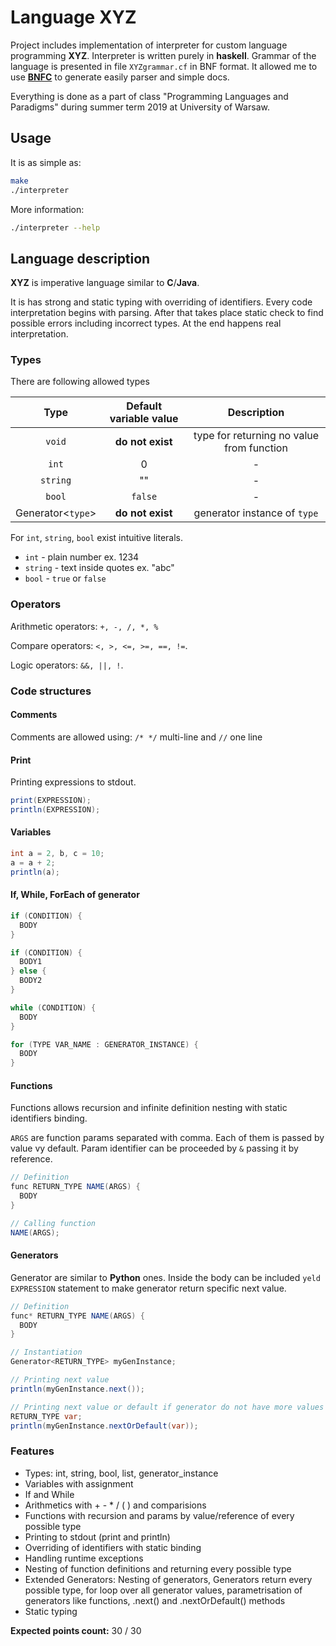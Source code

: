 # Language XYZ

Project includes implementation of interpreter for custom language programming **XYZ**.
Interpreter is written purely in **haskell**.
Grammar of the language is presented in file `XYZgrammar.cf` in BNF format.
It allowed me to use [**BNFC**](https://bnfc.digitalgrammars.com/) to generate
easily parser and simple docs.

Everything is done as a part of class "Programming Languages and Paradigms" during summer term 2019
at University of Warsaw.

## Usage

It is as simple as:
```bash
make
./interpreter
```

More information:
```bash
./interpreter --help
```

## Language description

**XYZ** is imperative language similar to **C**/**Java**.

It is has strong and static typing with overriding of identifiers.
Every code interpretation begins with parsing.
After that takes place static check to find possible errors including incorrect types.
At the end happens real interpretation.

### Types
There are following allowed types

| Type | Default variable value | Description |
| :--: | :--------------------: | :---------: |
| `void` | **do not exist** | type for returning no value from function |
| `int` | 0 | - |
| `string` | "" | - |
| `bool` | `false` | - |
| Generator<`type`> | **do not exist** | generator instance of `type` |

For `int`, `string`, `bool` exist intuitive literals.
- `int` - plain number ex. 1234
- `string` - text inside quotes ex. "abc"
- `bool` - `true` or `false`

### Operators

Arithmetic operators: `+, -, /, *, %`

Compare operators: `<, >, <=, >=, ==, !=`.

Logic operators: `&&, ||, !`.

### Code structures

#### Comments

Comments are allowed using: `/* */` multi-line and `//` one line

#### Print
Printing expressions to stdout.

```Java
print(EXPRESSION);
println(EXPRESSION);
```

#### Variables
```Java
int a = 2, b, c = 10;
a = a + 2;
println(a);
```

#### If, While, ForEach of generator
```Java
if (CONDITION) {
  BODY
}

if (CONDITION) {
  BODY1
} else {
  BODY2
}

while (CONDITION) {
  BODY
}

for (TYPE VAR_NAME : GENERATOR_INSTANCE) {
  BODY
}
```

#### Functions
Functions allows recursion and infinite definition nesting with static identifiers binding.

`ARGS` are function params separated with comma. Each of them is passed by value vy default. Param identifier can be proceeded by `&` passing it by reference.


```Java
// Definition
func RETURN_TYPE NAME(ARGS) {
  BODY
}

// Calling function
NAME(ARGS);
```

#### Generators
Generator are similar to **Python** ones. Inside the body can be included `yeld EXPRESSION`
statement to make generator return specific next value.

```Java
// Definition
func* RETURN_TYPE NAME(ARGS) {
  BODY
}

// Instantiation
Generator<RETURN_TYPE> myGenInstance;

// Printing next value
println(myGenInstance.next());

// Printing next value or default if generator do not have more values
RETURN_TYPE var;
println(myGenInstance.nextOrDefault(var));
```

### Features

- Types: int, string, bool, list, generator_instance
- Variables with assignment
- If and While
- Arithmetics with + - * / ( ) and comparisions
- Functions with recursion and params by value/reference of every possible type
- Printing to stdout (print and println)
- Overriding of identifiers with static binding
- Handling runtime exceptions
- Nesting of function definitions and returning every possible type
- Extended Generators: Nesting of generators, Generators return every possible type, for loop over all generator values, parametrisation of generators like functions, .next() and .nextOrDefault() methods 
- Static typing

**Expected points count:** 30 / 30
